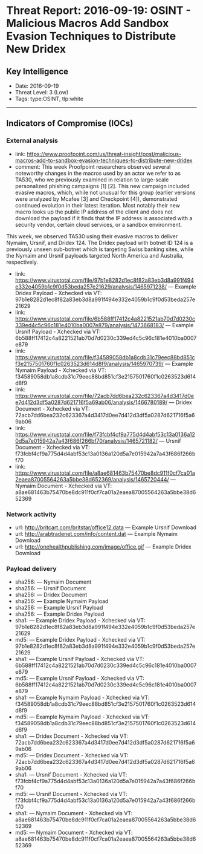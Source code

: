 # Threat Report: 2016-09-19: OSINT - Malicious Macros Add Sandbox Evasion Techniques to Distribute New Dridex


## Key Intelligence
* Date: 2016-09-19
* Threat Level: 3 (Low)
* Tags: type:OSINT, tlp:white

---

## Indicators of Compromise (IOCs)
### External analysis
* link: https://www.proofpoint.com/us/threat-insight/post/malicious-macros-add-to-sandbox-evasion-techniques-to-distribute-new-dridex
* comment: This week Proofpoint researchers observed several noteworthy changes in the macros used by an actor we refer to as TA530, who we previously examined in relation to large-scale personalized phishing campaigns [1] [2]. This new campaign included evasive macros, which, while not unusual for this group (earlier versions were analyzed by Mcafee [3] and Checkpoint [4]), demonstrated continued evolution in their latest iteration. Most notably their new macro looks up the public IP address of the client and does not download the payload if it finds that the IP address is associated with a security vendor, certain cloud services, or a sandbox environment.

This week, we observed TA530 using their evasive macros to deliver Nymaim, Ursnif, and Dridex 124. The Dridex payload with botnet ID 124 is a previously unseen sub-botnet which is targeting Swiss banking sites, while the Nymaim and Ursnif payloads targeted North America and Australia, respectively.
* link: https://www.virustotal.com/file/97b1e8282d1ec8f82a83eb3d8a991f494e332e4059b1c9f0d53beda257e21629/analysis/1465971238/ — Example Dridex Payload - Xchecked via VT: 97b1e8282d1ec8f82a83eb3d8a991f494e332e4059b1c9f0d53beda257e21629
* link: https://www.virustotal.com/file/6b588ff17412c4a8221521ab70d7d0230c339ed4c5c96c181e4010ba0007e879/analysis/1473668183/ — Example Ursnif Payload - Xchecked via VT: 6b588ff17412c4a8221521ab70d7d0230c339ed4c5c96c181e4010ba0007e879
* link: https://www.virustotal.com/file/f34589058db1a8cdb31c79eec88bd851cf3e2157501760f1c0263523d614d8f9/analysis/1465970739/ — Example Nymaim Payload - Xchecked via VT: f34589058db1a8cdb31c79eec88bd851cf3e2157501760f1c0263523d614d8f9
* link: https://www.virustotal.com/file/72acb7dd6bea232c623367a4d3417d0ee7d412d3df5a0287d621716f5a69ab06/analysis/1466780189/ — Dridex Document - Xchecked via VT: 72acb7dd6bea232c623367a4d3417d0ee7d412d3df5a0287d621716f5a69ab06
* link: https://www.virustotal.com/file/f73fcbf4cf9a775d4d4abf53c13a0136a120d5a7e015942a7a43f686f266bf70/analysis/1465721182/ — Ursnif Document - Xchecked via VT: f73fcbf4cf9a775d4d4abf53c13a0136a120d5a7e015942a7a43f686f266bf70
* link: https://www.virustotal.com/file/a8ae681463b75470be8dc911f0cf7ca01a2eaea87005564263a5bbe38d652369/analysis/1465720444/ — Nymaim Document - Xchecked via VT: a8ae681463b75470be8dc911f0cf7ca01a2eaea87005564263a5bbe38d652369

### Network activity
* url: http://britcart.com/britstar/office12.data — Example Ursnif Download
* url: http://arabtradenet.com/info/content.dat — Example Nymaim Download
* url: http://onehealthpublishing.com/image/office.gif — Example Dridex Download

### Payload delivery
* sha256: <sha256> — Nymaim Document
* sha256: <sha256> — Ursnif Document
* sha256: <sha256> — Dridex Document
* sha256: <sha256> — Example Nymaim Payload
* sha256: <sha256> — Example Ursnif Payload
* sha256: <sha256> — Example Dridex Payload
* sha1: <sha1> — Example Dridex Payload - Xchecked via VT: 97b1e8282d1ec8f82a83eb3d8a991f494e332e4059b1c9f0d53beda257e21629
* md5: <md5> — Example Dridex Payload - Xchecked via VT: 97b1e8282d1ec8f82a83eb3d8a991f494e332e4059b1c9f0d53beda257e21629
* sha1: <sha1> — Example Ursnif Payload - Xchecked via VT: 6b588ff17412c4a8221521ab70d7d0230c339ed4c5c96c181e4010ba0007e879
* md5: <md5> — Example Ursnif Payload - Xchecked via VT: 6b588ff17412c4a8221521ab70d7d0230c339ed4c5c96c181e4010ba0007e879
* sha1: <sha1> — Example Nymaim Payload - Xchecked via VT: f34589058db1a8cdb31c79eec88bd851cf3e2157501760f1c0263523d614d8f9
* md5: <md5> — Example Nymaim Payload - Xchecked via VT: f34589058db1a8cdb31c79eec88bd851cf3e2157501760f1c0263523d614d8f9
* sha1: <sha1> — Dridex Document - Xchecked via VT: 72acb7dd6bea232c623367a4d3417d0ee7d412d3df5a0287d621716f5a69ab06
* md5: <md5> — Dridex Document - Xchecked via VT: 72acb7dd6bea232c623367a4d3417d0ee7d412d3df5a0287d621716f5a69ab06
* sha1: <sha1> — Ursnif Document - Xchecked via VT: f73fcbf4cf9a775d4d4abf53c13a0136a120d5a7e015942a7a43f686f266bf70
* md5: <md5> — Ursnif Document - Xchecked via VT: f73fcbf4cf9a775d4d4abf53c13a0136a120d5a7e015942a7a43f686f266bf70
* sha1: <sha1> — Nymaim Document - Xchecked via VT: a8ae681463b75470be8dc911f0cf7ca01a2eaea87005564263a5bbe38d652369
* md5: <md5> — Nymaim Document - Xchecked via VT: a8ae681463b75470be8dc911f0cf7ca01a2eaea87005564263a5bbe38d652369
